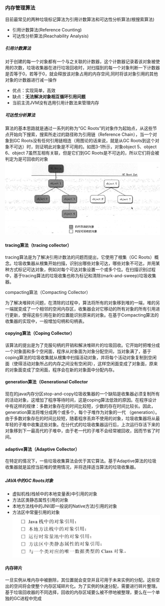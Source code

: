 ### 内存管理算法

目前最常见的两种垃圾标记算法为引用计数算法和可达性分析算法\(根搜索算法\)

* 引用计数算法\(Reference Counting\)
* 可达性分析算法\(Reachability Analysis\)

##### 引用计数算法

对于创建的每一个对象都有一个与之关联的计数器，这个计数器记录着该对象被使用的次数，垃圾收集器在进行垃圾回收时，对扫描到的每一个对象判断一下计数器是否等于0，若等于0，就会释放该对象占用的内存空间,同时将该对象引用的其他对象的计数器进行减一操作

* 优点：实现简单，高效
* 缺点：**无法解决对象相互循环引用问题**
* 当前主流JVM没有选用引用计数法来管理内存

##### 可达性分析算法

算法的基本思路就是通过一系列的称为“GC Roots”的对象作为起始点，从这些节点开始向下搜索，搜索所走过的路径称为引用链（Reference Chain），当一个对象到GC Roots没有任何引用链相连（用图论的话来说，就是从GC Roots到这个对象不可达）时，则证明此对象是不可用的。如图3-1所示，对象object 5、object 6、object 7虽然互相有关联，但是它们到GC Roots是不可达的，所以它们将会被判定为是可回收的对象  
![](/assets/20170729164201.png)

#### tracing算法（tracing collector）

tracing算法是为了解决引用计数法的问题而提出，它使用了根集（GC Roots）概念。垃圾收集器从根集开始扫描，识别出哪些对象可达，哪些对象不可达，并用某种方式标记可达对象，例如对每个可达对象设置一个或多个位。在扫描识别过程中，基于tracing算法的垃圾收集也称为标记和清除\(mark-and-sweep\)垃圾收集器。

compacting算法（Compacting Collector）

为了解决堆碎片问题，在清除的过程中，算法将所有的对象移到堆的一端，堆的另一端就变成了一个相邻的空闲内存区，收集器会对它移动的所有对象的所有引用进行更新，使得这些引用在新的位置能识别原来的对象。在基于Compacting算法的收集器的实现中，一般增加句柄和句柄表。

#### copying算法（Coping Collector）

该算法的提出是为了克服句柄的开销和解决堆碎片的垃圾回收。它开始时把堆分成一个对象面和多个空闲面，程序从对象面为对象分配空间，当对象满了，基于coping算法的垃圾收集就从根集中扫描活动对象，并将每个活动对象复制到空闲面（使得活动对象所占的内存之间没有空闲洞），这样空闲面变成了对象面，原来的对象面变成了空闲面，程序会在新的对象面中分配内存。

#### generation算法（Generational Collector

现在的java内存分区stop-and-copy垃圾收集器的一个缺陷是收集器必须复制所有的活动对象，这增加了程序等待时间，这是coping算法低效的原因。在程序设计中有这样的规律：多数对象存在的时间比较短，少数的存在时间比较长。因此，generation算法将堆分成两个或多个，每个子堆作为对象的一代 （generation）。由于多数对象存在的时间比较短，随着程序丢弃不使用的对象，垃圾收集器将从最年轻的子堆中收集这些对象。在分代式的垃圾收集器运行后，上次运行存活下来的对象移到下一最高代的子堆中，由于老一代的子堆不会经常被回收，因而节省了时间。

#### adaptive算法（Adaptive Collector）

在特定的情况下，一些垃圾收集算法会优于其它算法。基于Adaptive算法的垃圾收集器就是监控当前堆的使用情况，并将选择适当算法的垃圾收集器。

##### 

##### JAVA中的GC Roots对象

* 虚拟机栈\(栈帧中的本地变量表\)中引用的对象
* 方法区类静态属性引用的对象
* 本地方法栈中的JNI\(即一般说的Native方法\)引用的对象
* 方法区中常量引用的对象
  ![](/assets/201708042216.png)

#### 内存碎片

一旦实例从堆内存中被删除，其位置就会变空并且可用于未来实例的分配。这些空出的空间将会使整个内存区域碎片化。为了实例的快速分配，需要进行碎片整理。基于垃圾回收器的不同选择，回收的内存区域要么被不停地被整理，要么在一个单独的GC进程中完成

